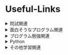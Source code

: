 # Useful-Links

<details>
    <summary>院試関連</summary>
     <ul>
      <details>
    <summary>院試関連</summary>
     <ul>
        <li><a href="https://www.flutter-study.dev/">Flutterアプリ制作</a></li>
         <br>
    </ul>

</details>
    </ul>

</details>


<details>
    <summary>面白そうなプログラム関連</summary>
     <ul>
        <li><a href="https://100program.jp/">100-Program</a></li>
         「何かを開発したい！」という気持ちを実現するためのプログラム。多大な開発時間を確保することが求められる。<br>
         <li><a href="https://cs50.jp/">CS50.jp</a></li>
    </ul>

    
</details>


<details>
    <summary>プログラム勉強関連</summary>
     <ul>
        <li><a href="https://www.flutter-study.dev/">Flutterアプリ制作</a></li>
         <br>
    </ul>

</details>



<details>
    <summary>Python</summary>
     <ul>
        <li><a href="https://pen.envr.tsukuba.ac.jp/~torarimon/?%B5%A1%B3%A3%B3%D8%BD%AC%C6%FE%CC%E7">機械学習入門</a></li>
         <br> 
         <li><a href="https://pen.envr.tsukuba.ac.jp/~torarimon/?python%C6%FE%CC%E7">Python入門</a></li>
         <br>
    </ul>

</details>




<details>
    <summary>その他学習関連</summary>
     <ul>
        <li><a href="https://ocwx.ocw.u-tokyo.ac.jp/course_11405/">統計データ解析Ⅰ</a></li>
         <br>
         <li><a href="https://ocwx.ocw.u-tokyo.ac.jp/course_11408/">統計データ解析 Ⅱ</a>  </li>
    </ul>

</details>

